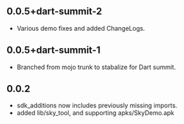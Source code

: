 ## 0.0.5+dart-summit-2

  - Various demo fixes and added ChangeLogs.


## 0.0.5+dart-summit-1

  - Branched from mojo trunk to stabalize for Dart summit.


## 0.0.2

  - sdk_additions now includes previously missing imports.
  - added lib/sky_tool, and supporting apks/SkyDemo.apk
